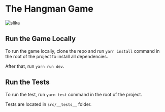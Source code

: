 # The Hangman Game

![slika](https://github.com/user-attachments/assets/441e3e01-ea66-4b46-8c72-fe6f143de142)

## Run the Game Locally

To run the game locally, clone the repo and run `yarn install` command in the root of the project to install all dependencies.

After that, run `yarn run dev`.

## Run the Tests

To run the test, run `yarn test` command in the root of the project. 

Tests are located in `src/__tests__` folder.
